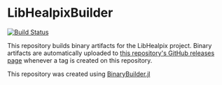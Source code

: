 # LibHealpixBuilder

[![Build Status](https://travis-ci.org/mweastwood/LibHealpixBuilder.svg?branch=master)](https://travis-ci.org/mweastwood/LibHealpixBuilder)

This repository builds binary artifacts for the LibHealpix project. Binary artifacts are automatically uploaded to
[this repository's GitHub releases page](https://github.com/mweastwood/LibHealpixBuilder/releases) whenever a tag is created
on this repository.

This repository was created using [BinaryBuilder.jl](https://github.com/JuliaPackaging/BinaryBuilder.jl)
